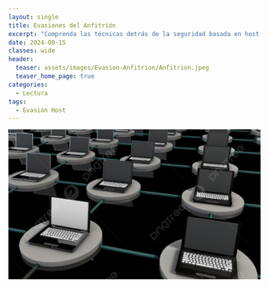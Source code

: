 ```yaml
---
layout: single
title: Evasiones del Anfitrión
excerpt: "Comprenda las técnicas detrás de la seguridad basada en host y evite los productos de seguridad más comunes en los sistemas operativos Windows."
date: 2024-09-15
classes: wide
header:
  teaser: assets/images/Evasion-Anfitrion/Anfitrion.jpeg
  teaser_home_page: true
categories:
  - Lectura
tags:
  - Evasión Host
---
```


![Portada](assets/images/Evasion-Anfitrion/Portada.jpg)
